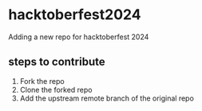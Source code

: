 # hacktoberfest2024

Adding a new repo for hacktoberfest 2024

## steps to contribute

1. Fork the repo
2. Clone the forked repo
3. Add the upstream remote branch of the original repo